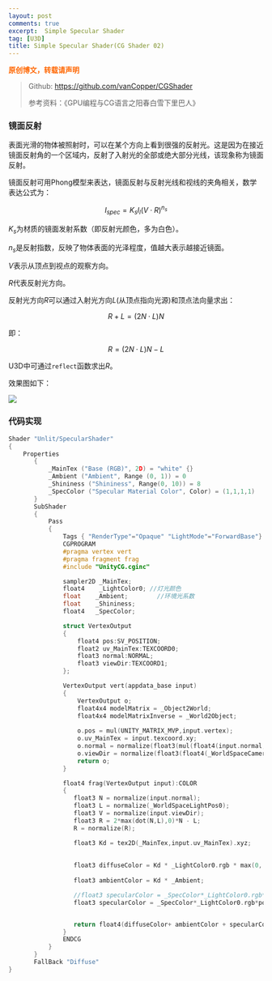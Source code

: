```yaml
---
layout: post
comments: true
excerpt:  Simple Specular Shader
tag: [U3D]
title: Simple Specular Shader(CG Shader 02)
---
```


<span style="color: #ff6600;"><strong>原创博文，转载请声明</strong></span>

> Github: https://github.com/vanCopper/CGShader
>
> 参考资料：《GPU编程与CG语言之阳春白雪下里巴人》

### 镜面反射

表面光滑的物体被照射时，可以在某个方向上看到很强的反射光。这是因为在接近镜面反射角的一个区域内，反射了入射光的全部或绝大部分光线，该现象称为镜面反射。

镜面反射可用Phong模型来表达，镜面反射与反射光线和视线的夹角相关，数学表达公式为：

$$
I_{spec}=K_{s}I_{l}(V \cdot R)^{n_{s}}
$$

$K_{s}$为材质的镜面发射系数（即反射光颜色，多为白色）。

$n_{s}$是反射指数，反映了物体表面的光泽程度，值越大表示越接近镜面。

$V$表示从顶点到视点的观察方向。

$R$代表反射光方向。

反射光方向$R$可以通过入射光方向$L$(从顶点指向光源)和顶点法向量求出：

$$
R+L=(2N\cdot L)N
$$

即：

$$
R=(2N\cdot L)N -L
$$

U3D中可通过`reflect`函数求出$R$。

效果图如下：

![](../../images/specularShader.png)

### 代码实现

``` c
Shader "Unlit/SpecularShader"
{
	Properties 
       {
           _MainTex ("Base (RGB)", 2D) = "white" {}
           _Ambient ("Ambient", Range (0, 1)) = 0
           _Shininess ("Shininess", Range(0, 10)) = 8 
           _SpecColor ("Specular Material Color", Color) = (1,1,1,1)  
       }
       SubShader 
       {
           Pass
           {
               Tags { "RenderType"="Opaque" "LightMode"="ForwardBase"}
               CGPROGRAM
               #pragma vertex vert
               #pragma fragment frag
               #include "UnityCG.cginc"

               sampler2D _MainTex;
               float4    _LightColor0; //灯光颜色
               float	_Ambient;        //环境光系数
               float	_Shininess;		
               float4	_SpecColor;

               struct VertexOutput 
               {
                   float4 pos:SV_POSITION;
                   float2 uv_MainTex:TEXCOORD0;
                   float3 normal:NORMAL;
                   float3 viewDir:TEXCOORD1;
               };

               VertexOutput vert(appdata_base input)
               {
                   VertexOutput o;
                   float4x4 modelMatrix = _Object2World;
                   float4x4 modelMatrixInverse = _World2Object;
     				
                   o.pos = mul(UNITY_MATRIX_MVP,input.vertex);
                   o.uv_MainTex = input.texcoord.xy;
                   o.normal = normalize(float3(mul(float4(input.normal, 0.0), modelMatrixInverse)));  
                   o.viewDir = normalize(float3(float4(_WorldSpaceCameraPos, 1.0)- mul(modelMatrix, input.vertex)));             
                   return o;
               }

               float4 frag(VertexOutput input):COLOR
               {
                  float3 N = normalize(input.normal);
                  float3 L = normalize(_WorldSpaceLightPos0);
                  float3 V = normalize(input.viewDir);
                  float3 R = 2*max(dot(N,L),0)*N - L;
                  R = normalize(R);

                  float3 Kd = tex2D(_MainTex,input.uv_MainTex).xyz;
               	 
               	  
               	  float3 diffuseColor = Kd * _LightColor0.rgb * max(0, dot(N, L));
               	   
               	  float3 ambientColor = Kd * _Ambient;

                  //float3 specularColor = _SpecColor*_LightColor0.rgb*pow(max(0.0, dot(reflect(-L, N),V)), _Shininess);
                  float3 specularColor = _SpecColor*_LightColor0.rgb*pow(max(dot(V,R),0), _Shininess);


                  return float4(diffuseColor+ ambientColor + specularColor,1);
               }
               ENDCG
           }
       } 
       FallBack "Diffuse"
}
```

